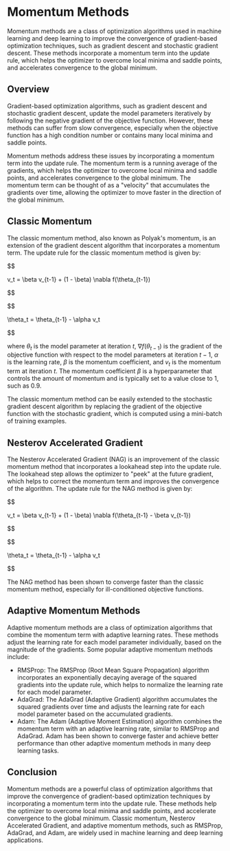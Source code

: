 # Momentum Methods

Momentum methods are a class of optimization algorithms used in machine learning and deep learning to improve the convergence of gradient-based optimization techniques, such as gradient descent and stochastic gradient descent. These methods incorporate a momentum term into the update rule, which helps the optimizer to overcome local minima and saddle points, and accelerates convergence to the global minimum.

## Overview

Gradient-based optimization algorithms, such as gradient descent and stochastic gradient descent, update the model parameters iteratively by following the negative gradient of the objective function. However, these methods can suffer from slow convergence, especially when the objective function has a high condition number or contains many local minima and saddle points.

Momentum methods address these issues by incorporating a momentum term into the update rule. The momentum term is a running average of the gradients, which helps the optimizer to overcome local minima and saddle points, and accelerates convergence to the global minimum. The momentum term can be thought of as a "velocity" that accumulates the gradients over time, allowing the optimizer to move faster in the direction of the global minimum.

## Classic Momentum

The classic momentum method, also known as Polyak's momentum, is an extension of the gradient descent algorithm that incorporates a momentum term. The update rule for the classic momentum method is given by:


$$

v_t = \beta v_{t-1} + (1 - \beta) \nabla f(\theta_{t-1})

$$



$$

\theta_t = \theta_{t-1} - \alpha v_t

$$


where $\theta_t$ is the model parameter at iteration $t$, $\nabla f(\theta_{t-1})$ is the gradient of the objective function with respect to the model parameters at iteration $t-1$, $\alpha$ is the learning rate, $\beta$ is the momentum coefficient, and $v_t$ is the momentum term at iteration $t$. The momentum coefficient $\beta$ is a hyperparameter that controls the amount of momentum and is typically set to a value close to 1, such as 0.9.

The classic momentum method can be easily extended to the stochastic gradient descent algorithm by replacing the gradient of the objective function with the stochastic gradient, which is computed using a mini-batch of training examples.

## Nesterov Accelerated Gradient

The Nesterov Accelerated Gradient (NAG) is an improvement of the classic momentum method that incorporates a lookahead step into the update rule. The lookahead step allows the optimizer to "peek" at the future gradient, which helps to correct the momentum term and improves the convergence of the algorithm. The update rule for the NAG method is given by:


$$

v_t = \beta v_{t-1} + (1 - \beta) \nabla f(\theta_{t-1} - \beta v_{t-1})

$$



$$

\theta_t = \theta_{t-1} - \alpha v_t

$$


The NAG method has been shown to converge faster than the classic momentum method, especially for ill-conditioned objective functions.

## Adaptive Momentum Methods

Adaptive momentum methods are a class of optimization algorithms that combine the momentum term with adaptive learning rates. These methods adjust the learning rate for each model parameter individually, based on the magnitude of the gradients. Some popular adaptive momentum methods include:

- RMSProp: The RMSProp (Root Mean Square Propagation) algorithm incorporates an exponentially decaying average of the squared gradients into the update rule, which helps to normalize the learning rate for each model parameter.
- AdaGrad: The AdaGrad (Adaptive Gradient) algorithm accumulates the squared gradients over time and adjusts the learning rate for each model parameter based on the accumulated gradients.
- Adam: The Adam (Adaptive Moment Estimation) algorithm combines the momentum term with an adaptive learning rate, similar to RMSProp and AdaGrad. Adam has been shown to converge faster and achieve better performance than other adaptive momentum methods in many deep learning tasks.

## Conclusion

Momentum methods are a powerful class of optimization algorithms that improve the convergence of gradient-based optimization techniques by incorporating a momentum term into the update rule. These methods help the optimizer to overcome local minima and saddle points, and accelerate convergence to the global minimum. Classic momentum, Nesterov Accelerated Gradient, and adaptive momentum methods, such as RMSProp, AdaGrad, and Adam, are widely used in machine learning and deep learning applications.

